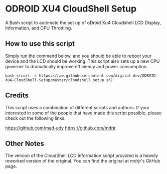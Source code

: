 # ODROID XU4 CloudShell Setup
A Bash script to automate the set up of oDroid Xu4 Cloudshell LCD Display, Information, and CPU Throttling.

## How to use this script
Simply run the command below, and you should be able to reboot your device and the LCD should be working.
This script also sets up a new CPU governer to dramatically improve efficiency and power consumption.
```
bash <(curl -s https://raw.githubusercontent.com/digital-dev/ODROID-XU4-CloudShell-Setup/master/cloudshell_setup.sh)
```

## Credits
This script uses a combination of different scripts and authors. If your interested in some of the people
that have made this script possible, please check out the following links.

https://github.com/mad-ady
https://github.com/mdrjr

## Other Notes

The version of the CloudShell LCD Information script provided is a heavily reworked version of the original.
You can find the original at mdrjr's GitHub page.
